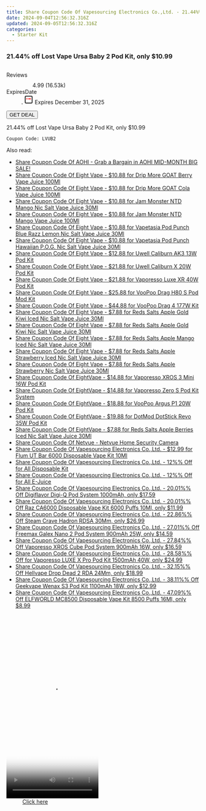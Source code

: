 ```yaml
---
title: Share Coupon Code Of Vapesourcing Electronics Co.,Ltd. - 21.44%% Off Lost Vape Ursa Baby 2 Pod Kit, only $10.99
date: 2024-09-04T12:56:32.316Z
updated: 2024-09-05T12:56:32.316Z
categories:
  - Starter Kit
---
```



<main class="px-4 py-6 sm:p-6 md:px-8 md:py-10">
  <div class="mx-auto grid max-w-4xl grid-cols-1">
    <div class="relative col-start-1 row-start-1 flex flex-col-reverse rounded-lg bg-gradient-to-t from-black/75 via-black/0 p-3 sm:row-start-2 sm:bg-none sm:p-0 lg:row-start-1">
      <h3 class="mt-1 text-lg font-semibold text-white sm:text-slate-900 md:text-2xl dark:sm:text-white">21.44% off Lost Vape Ursa Baby 2 Pod Kit, only $10.99</h3>
    </div>
        <div class="col-start-1 col-end-3 row-start-1 grid gap-4 sm:mb-6 sm:grid-cols-4 lg:col-start-2 lg:row-span-6 lg:row-end-6 lg:mb-0 lg:gap-6">
      <img src="https://static.shareasale.com/image/90958/deal/LostVapeUrsaBaby2PodKit.png" alt="" class="h-60 w-full rounded-lg object-cover sm:col-span-2 sm:h-52 lg:col-span-full" loading="lazy" />
    </div>
        <dl class="row-start-2 mt-4 flex items-center text-xs font-medium sm:row-start-3 sm:mt-1 md:mt-2.5 lg:row-start-2">
      <dt class="sr-only">Reviews</dt>
      <dd class="flex items-center text-indigo-600 dark:text-indigo-400">
        <svg width="24" height="24" fill="none" aria-hidden="true" class="mr-1 stroke-current dark:stroke-indigo-500">
          <path d="m12 5 2 5h5l-4 4 2.103 5L12 16l-5.103 3L9 14l-4-4h5l2-5Z" stroke-width="2" stroke-linecap="round" stroke-linejoin="round" />
        </svg>
        <span>4.99 <span class="font-normal text-slate-400">(16.53k)</span></span>
      </dd>
      <dt class="sr-only">ExpiresDate</dt>
      <dd class="flex items-center">
        <svg width="2" height="2" aria-hidden="true" fill="currentColor" class="mx-3 text-slate-300">
          <circle cx="1" cy="1" r="1" />
        </svg>
        <svg width="24" height="24" viewBox="0 0 24 24" fill="none" stroke="currentColor" stroke-width="2">
          <rect x="3" y="3" width="18" height="18" rx="2" fill="#fff" />
          <path d="M6 10L18 10" stroke="red" stroke-width="2" fill="none" />
          <path d="M10 6L10 18" stroke="#fff" stroke-width="2" fill="none" />
        </svg>
        Expires December 31, 2025      </dd>
    </dl>
    <div class="col-start-1 row-start-3 mt-4 self-center sm:col-start-2 sm:row-span-2 sm:row-start-2 sm:mt-0 lg:col-start-1 lg:row-start-3 lg:row-end-4 lg:mt-6">
      <button type="button" onClick="javascript:window.open(decodeURIComponent('https%3A%2F%2Fwww.shareasale.com%2Fu.cfm%3Fd%3D1075021%26m%3D90958%26u%3D4338022'), '_blank');void(0);" class="rounded-lg bg-red-600 px-3 py-2 text-sm font-medium leading-6 text-white">
       GET DEAL
      </button>
    </div>
    <p class="col-start-1 mt-4 text-sm leading-6 sm:col-span-2 lg:col-span-1 lg:row-start-4 lg:mt-6 dark:text-slate-400">21.44% off Lost Vape Ursa Baby 2 Pod Kit, only $10.99 
</p>
    <p class="mt-4">
      <code class="bg-purple-900 p-4 text-sm font-bold text-white" onClick="javascript:window.open(decodeURIComponent('https%3A%2F%2Fwww.shareasale.com%2Fu.cfm%3Fd%3D1075021%26m%3D90958%26u%3D4338022'), '_blank');void(0);">Coupon Code: <span class="bg-green-500 p-2 rounded tracking-widest">LVUB2</span></code>
    </p>
  </div>
</main>
<span class="atpl-alsoreadstyle">Also read:</span>
<div><ul>
<li><a href="https://coupons.techidaily.com/coupon-1098515-share-127380-sale/"><u>Share Coupon Code Of AOHI - Grab a Bargain in AOHI MID-MONTH BIG SALE!</u></a></li>
<li><a href="https://coupons.techidaily.com/coupon-1098865-share-59344-sale/"><u>Share Coupon Code Of Eight Vape - $10.88 for Drip More GOAT Berry Vape Juice 100Ml</u></a></li>
<li><a href="https://coupons.techidaily.com/coupon-1098864-share-59344-sale/"><u>Share Coupon Code Of Eight Vape - $10.88 for Drip More GOAT Cola Vape Juice 100Ml</u></a></li>
<li><a href="https://coupons.techidaily.com/coupon-1098868-share-59344-sale/"><u>Share Coupon Code Of Eight Vape - $10.88 for Jam Monster NTD Mango Nic Salt Vape Juice 30Ml</u></a></li>
<li><a href="https://coupons.techidaily.com/coupon-1098872-share-59344-sale/"><u>Share Coupon Code Of Eight Vape - $10.88 for Jam Monster NTD Mango Vape Juice 100Ml</u></a></li>
<li><a href="https://coupons.techidaily.com/coupon-1098867-share-59344-sale/"><u>Share Coupon Code Of Eight Vape - $10.88 for Vapetasia Pod Punch Blue Razz Lemon Nic Salt Vape Juice 30Ml</u></a></li>
<li><a href="https://coupons.techidaily.com/coupon-1098866-share-59344-sale/"><u>Share Coupon Code Of Eight Vape - $10.88 for Vapetasia Pod Punch Hawaiian P.O.G. Nic Salt Vape Juice 30Ml</u></a></li>
<li><a href="https://coupons.techidaily.com/coupon-1097647-share-59344-sale/"><u>Share Coupon Code Of Eight Vape - $12.88 for Uwell Caliburn AK3 13W Pod Kit</u></a></li>
<li><a href="https://coupons.techidaily.com/coupon-1097675-share-59344-sale/"><u>Share Coupon Code Of Eight Vape - $21.88 for Uwell Caliburn X 20W Pod Kit</u></a></li>
<li><a href="https://coupons.techidaily.com/coupon-1097651-share-59344-sale/"><u>Share Coupon Code Of Eight Vape - $21.88 for Vaporesso Luxe XR 40W Pod Kit</u></a></li>
<li><a href="https://coupons.techidaily.com/coupon-1097663-share-59344-sale/"><u>Share Coupon Code Of Eight Vape - $25.88 for VooPoo Drag H80 S Pod Mod Kit</u></a></li>
<li><a href="https://coupons.techidaily.com/coupon-1097640-share-59344-sale/"><u>Share Coupon Code Of Eight Vape - $44.88 for VooPoo Drag 4 177W Kit</u></a></li>
<li><a href="https://coupons.techidaily.com/coupon-1098874-share-59344-sale/"><u>Share Coupon Code Of Eight Vape - $7.88 for Reds Salts Apple Gold Kiwi Iced Nic Salt Vape Juice 30Ml</u></a></li>
<li><a href="https://coupons.techidaily.com/coupon-1098876-share-59344-sale/"><u>Share Coupon Code Of Eight Vape - $7.88 for Reds Salts Apple Gold Kiwi Nic Salt Vape Juice 30Ml</u></a></li>
<li><a href="https://coupons.techidaily.com/coupon-1098877-share-59344-sale/"><u>Share Coupon Code Of Eight Vape - $7.88 for Reds Salts Apple Mango Iced Nic Salt Vape Juice 30Ml</u></a></li>
<li><a href="https://coupons.techidaily.com/coupon-1098878-share-59344-sale/"><u>Share Coupon Code Of Eight Vape - $7.88 for Reds Salts Apple Strawberry Iced Nic Salt Vape Juice 30Ml</u></a></li>
<li><a href="https://coupons.techidaily.com/coupon-1099377-share-59344-sale/"><u>Share Coupon Code Of Eight Vape - $7.88 for Reds Salts Apple Strawberry Nic Salt Vape Juice 30Ml</u></a></li>
<li><a href="https://coupons.techidaily.com/coupon-1097648-share-59344-sale/"><u>Share Coupon Code Of EightVape - $14.88 for Vaporesso XROS 3 Mini 16W Pod Kit</u></a></li>
<li><a href="https://coupons.techidaily.com/coupon-1097662-share-59344-sale/"><u>Share Coupon Code Of EightVape - $14.88 for Vaporesso Zero S Pod Kit System</u></a></li>
<li><a href="https://coupons.techidaily.com/coupon-1097645-share-59344-sale/"><u>Share Coupon Code Of EightVape - $18.88 for VooPoo Argus P1 20W Pod Kit</u></a></li>
<li><a href="https://coupons.techidaily.com/coupon-1097682-share-59344-sale/"><u>Share Coupon Code Of EightVape - $19.88 for DotMod DotStick Revo 35W Pod Kit</u></a></li>
<li><a href="https://coupons.techidaily.com/coupon-1099379-share-59344-sale/"><u>Share Coupon Code Of EightVape - $7.88 for Reds Salts Apple Berries Iced Nic Salt Vape Juice 30Ml</u></a></li>
<li><a href="https://coupons.techidaily.com/coupon-1097916-share-96416-sale/"><u>Share Coupon Code Of Netvue - Netvue Home Security Camera</u></a></li>
<li><a href="https://coupons.techidaily.com/coupon-1062742-share-90958-sale/"><u>Share Coupon Code Of Vapesourcing Electronics Co.,Ltd. - $12.99 for Flum UT Bar 6000 Disposable Vape Kit 10Ml</u></a></li>
<li><a href="https://coupons.techidaily.com/coupon-1036189-share-90958-sale/"><u>Share Coupon Code Of Vapesourcing Electronics Co.,Ltd. - 12%% Off for All Disposable Kit</u></a></li>
<li><a href="https://coupons.techidaily.com/coupon-1036173-share-90958-sale/"><u>Share Coupon Code Of Vapesourcing Electronics Co.,Ltd. - 12%% Off for All E-Juice</u></a></li>
<li><a href="https://coupons.techidaily.com/coupon-1072019-share-90958-sale/"><u>Share Coupon Code Of Vapesourcing Electronics Co.,Ltd. - 20.01%% Off Digiflavor Digi-Q Pod System 1000mAh, only $17.59</u></a></li>
<li><a href="https://coupons.techidaily.com/coupon-1048230-share-90958-sale/"><u>Share Coupon Code Of Vapesourcing Electronics Co.,Ltd. - 20.01%% Off Raz CA6000 Disposable Vape Kit 6000 Puffs 10Ml, only $11.99</u></a></li>
<li><a href="https://coupons.techidaily.com/coupon-1069385-share-90958-sale/"><u>Share Coupon Code Of Vapesourcing Electronics Co.,Ltd. - 22.86%% Off Steam Crave Hadron RDSA 30Mm, only $26.99</u></a></li>
<li><a href="https://coupons.techidaily.com/coupon-1097873-share-90958-sale/"><u>Share Coupon Code Of Vapesourcing Electronics Co.,Ltd. - 27.01%% Off Freemax Galex Nano 2 Pod System 900mAh 25W, only $14.59</u></a></li>
<li><a href="https://coupons.techidaily.com/coupon-1097872-share-90958-sale/"><u>Share Coupon Code Of Vapesourcing Electronics Co.,Ltd. - 27.84%% Off Vaporesso XROS Cube Pod System 900mAh 16W, only $16.59</u></a></li>
<li><a href="https://coupons.techidaily.com/coupon-1049620-share-90958-sale/"><u>Share Coupon Code Of Vapesourcing Electronics Co.,Ltd. - 28.58%% Off for Vaporesso LUXE X Pro Pod Kit 1500mAh 40W, only $24.99</u></a></li>
<li><a href="https://coupons.techidaily.com/coupon-1071405-share-90958-sale/"><u>Share Coupon Code Of Vapesourcing Electronics Co.,Ltd. - 32.15%% Off Hellvape Drop Dead 2 RDA 24Mm, only $18.99</u></a></li>
<li><a href="https://coupons.techidaily.com/coupon-1055123-share-90958-sale/"><u>Share Coupon Code Of Vapesourcing Electronics Co.,Ltd. - 38.11%% Off Geekvape Wenax S3 Pod Kit 1100mAh 18W, only $12.99</u></a></li>
<li><a href="https://coupons.techidaily.com/coupon-1034498-share-90958-sale/"><u>Share Coupon Code Of Vapesourcing Electronics Co.,Ltd. - 47.09%% Off ELFWORLD MC8500 Disposable Vape Kit 8500 Puffs 16Ml, only $8.99</u></a></li>
</ul></div>

<ins class="adsbygoogle"
      style="display:block"
      data-ad-client="ca-pub-7571918770474297"
      data-ad-slot="8358498916"
      data-ad-format="auto"
      data-full-width-responsive="true"></ins>
<!-- affiliate ads begin -->
<span id="1770776">
					<video width="240" height="480" style="cursor:pointer"
           poster="//a.impactradius-go.com/display-clicktoplayimage/1770776.png"
           onclick="if(!this.playClicked){this.play();this.setAttribute('controls',true);this.playClicked=true;}">
	   <source src="//a.impactradius-go.com/display-ad/20702-1770776">
	   <img src="//a.impactradius-go.com/display-clicktoplayimage/1770776.png" style="border: none; height: 100%; width: 100%; object-fit: contain">
	</video>
	<div style="width:150px;text-align:center"><a href="javascript:window.open(decodeURIComponent('https%3A%2F%2Ftokenmetrics.sjv.io%2Fc%2F5597632%2F1770776%2F20702'), '_blank');void(0);">Click here</a></div>
</span>
<img height="0" width="0" src="https://imp.pxf.io/i/5597632/1770776/20702" style="position:absolute;visibility:hidden;" border="0" />
<!-- affiliate ads end -->